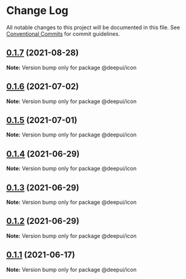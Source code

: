 # Change Log

All notable changes to this project will be documented in this file.
See [Conventional Commits](https://conventionalcommits.org) for commit guidelines.
## [0.1.7](https://github.com/deepecom/deepui/compare/@deepui/icon@0.1.6...@deepui/icon@0.1.7) (2021-08-28)

**Note:** Version bump only for package @deepui/icon





## [0.1.6](https://github.com/deepecom/deepui/compare/@deepui/icon@0.1.5...@deepui/icon@0.1.6) (2021-07-02)

**Note:** Version bump only for package @deepui/icon





## [0.1.5](https://github.com/deepecom/deepui/compare/@deepui/icon@0.1.4...@deepui/icon@0.1.5) (2021-07-01)

**Note:** Version bump only for package @deepui/icon





## [0.1.4](https://github.com/deepecom/deepui/compare/@deepui/icon@0.1.3...@deepui/icon@0.1.4) (2021-06-29)

**Note:** Version bump only for package @deepui/icon





## [0.1.3](https://github.com/deepecom/deepui/compare/@deepui/icon@0.1.2...@deepui/icon@0.1.3) (2021-06-29)

**Note:** Version bump only for package @deepui/icon





## [0.1.2](https://github.com/deepecom/deepui/compare/@deepui/icon@0.1.1...@deepui/icon@0.1.2) (2021-06-29)

**Note:** Version bump only for package @deepui/icon





## [0.1.1](https://github.com/deepecom/deepui/compare/@deepui/icon@0.1.0...@deepui/icon@0.1.1) (2021-06-17)

**Note:** Version bump only for package @deepui/icon
